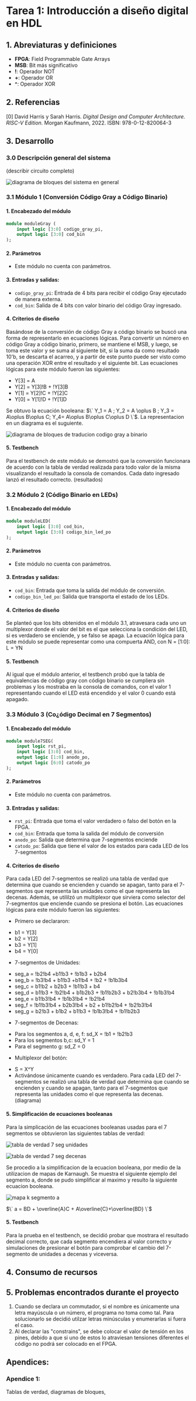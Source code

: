 # Tarea 1: Introducción a diseño digital en HDL

## 1. Abreviaturas y definiciones
- **FPGA**: Field Programmable Gate Arrays
- **MSB**: Bit más significativo
- **!**: Operador NOT
- **+**: Operador OR
- **^**: Operador XOR

## 2. Referencias
[0] David Harris y Sarah Harris. *Digital Design and Computer Architecture. RISC-V Edition.* Morgan Kaufmann, 2022. ISBN: 978-0-12-820064-3

## 3. Desarrollo

### 3.0 Descripción general del sistema
(describir circuito completo)

![diagrama de bloques del sistema en general](doc/img/diag_general.jpg) 

### 3.1 Módulo 1 (Conversión Código Gray a Código Binario)

#### 1. Encabezado del módulo
```SystemVerilog
module moduleGray (
    input logic [3:0] codigo_gray_pi,
    output logic [3:0] cod_bin
);
```
#### 2. Parámetros
- Este módulo no cuenta con parámetros.

#### 3. Entradas y salidas:
- `codigo_gray_pi`: Entrada de 4 bits para recibir el código Gray ejecutado de manera externa.
- `cod_bin`: Salida de 4 bits con valor binario del código Gray ingresado.

#### 4. Criterios de diseño
Basándose de la conversión de código Gray a código binario se buscó una forma de representarlo en ecuaciones lógicas. Para convertir un número en código Gray a código binario, primero, se mantiene el MSB, y luego, se toma este valor y se suma al siguiente bit, si la suma da como resultado 10'b, se descarta el acarreo, y a partir de este punto puede ser visto como una operación XOR entre el resultado y el siguiente bit. Las ecuaciones lógicas para este módulo fueron las siguientes:
- Y[3] = A
- Y[2] = Y[3]!B + !Y[3]B
- Y[1] = Y[2]!C + !Y[2]C
- Y[0] = Y[1]!D + !Y[1]D

Se obtuvo la ecuación booleana: $\` Y_1 = A ; Y_2 = A \oplus B ; Y_3 = A\oplus B\oplus C; Y_4= A\oplus B\oplus C\oplus D \`$. 
La representacion en un diagrama es el suguiente. 

![diagrama de bloques de traducion codigo gray a binario](doc/img/diag_gray_a_bin.jpg)


#### 5. Testbench
Para el testbench de este módulo se demostró que la conversión funcionara de acuerdo con la tabla de verdad realizada para todo valor de la misma visualizando el resultado la consola de comandos. Cada dato ingresado lanzó el resultado correcto.
(resultados)

### 3.2 Módulo 2 (Código Binario en LEDs)
#### 1. Encabezado del módulo
```SystemVerilog
module moduleLED(
    input logic [3:0] cod_bin,
    output logic [3:0] codigo_bin_led_po  
);
```
#### 2. Parámetros
- Este módulo no cuenta con parámetros.

#### 3. Entradas y salidas:
- `cod_bin`: Entrada que toma la salida del módulo de conversión.
- `codigo_bin_led_po`: Salida que transporta el estado de los LEDs.

#### 4. Criterios de diseño
Se planteó que los bits obtenidos en el módulo 3.1, atravesara cada uno un multiplexor donde el valor del bit es el que selecciona la condición del LED, si es verdadero se enciende, y se falso se apaga. La ecuación lógica para este módulo se puede representar como una compuerta AND, con N = [1:0]: L = YN

#### 5. Testbench
Al igual que el módulo anterior, el testbench probó que la tabla de equivalencias de código gray con código binario se cumpliera sin problemas y los mostraba en la consola de comandos, con el valor 1 representando cuando el LED está encendido y el valor 0 cuando está apagado.

### 3.3 Módulo 3 (Co¿ódigo Decimal en 7 Segmentos)
#### 1. Encabezado del módulo
```SystemVerilog
module module7SEG(
    input logic rst_pi,
    input logic [3:0] cod_bin,
    output logic [1:0] anodo_po,
    output logic [6:0] catodo_po
);
```
#### 2. Parámetros
- Este módulo no cuenta con parámetros.

#### 3. Entradas y salidas:
- `rst_pi`: Entrada que toma el valor verdadero o falso del botón en la FPGA.
- `cod_bin`: Entrada que toma la salida del módulo de conversión
- `anodo_po`: Salida que determina que 7-segmentos enciende
- `catodo_po`: Salida que tiene el valor de los estados para cada LED de los 7-segmentos

#### 4. Criterios de diseño
Para cada LED del 7-segmentos se realizó una tabla de verdad que determina que cuando se encienden y cuando se apagan, tanto para el 7-segmentos que representa las unidades como el que representa las decenas. Además, se utililzó un multiplexor que sirviera como selector del 7-segmentos que enciende cuando se presiona el botón.
Las ecuaciones lógicas para este módulo fueron las siguientes:
* Primero se declararon:
- b1 = Y[3]
- b2 = Y[2]
- b3 = Y[1]
- b4 = Y[0]

* 7-segmentos de Unidades:
- seg_a = !b2!b4 +b1!b3 + !b1b3 + b2b4
- seg_b = !b3!b4 + b1!b3 +b1!b4 + !b2 + !b1b3b4
- seg_c = b1!b2 + b2b3 + !b1!b3 + b4
- seg_d = b1!b3 + !b2!b4 + b1b2b3 + !b1!b2b3 + b2!b3b4 + !b1b3!b4
- seg_e = b1!b3!b4 + !b1b3!b4 + !b2!b4
- seg_f = !b1!b3!b4 + b2b3!b4 + b2 + b1!b2!b4 + !b2!b3!b4
- seg_g = b2!b3 + b1b2 + b1!b3 + !b1b3!b4 + !b1!b2b3

* 7-segmentos de Decenas:
- Para los segmentos a, d, e, f: sd_X = !b1 + !b2!b3
- Para los segmentos b,c: sd_Y = 1
- Para el segmento g: sd_Z = 0

* Multiplexor del botón:
- S = X^Y
- Activándose únicamente cuando es verdadero.
Para cada LED del 7-segmentos se realizó una tabla de verdad que determina que cuando se encienden y cuando se apagan, tanto para el 7-segmentos que representa las unidades como el que representa las decenas. 
(diagrama)

#### 5. Simplificación de ecuaciones booleanas
Para la simplicación de las ecuaciones booleanas usadas para el 7 segmentos se obtuvieron las siguientes tablas de verdad:

![tabla de verdad 7 seg unidades](doc/img/tabla_verdad_unidades.jpg)

![tabla de verdad 7 seg decenas](doc/img/tabla_verdad_decenas.jpg)

Se procedio a la simplificacion de la ecuacion booleana, por medio de la utilizacion de mapas de Karnaugh. Se muestra el siguiente ejemplo del segmento a, donde se pudo simplificar al maximo y resulto la siguiente ecuacion booleana. 

![mapa k segmento a](doc/img/mapa_k.jpeg)


$\` a = BD + \overline{A}C + A\overline{C}+\overline{BD} \`$ 

#### 5. Testbench
Para la prueba en el testbench, se decidió probar que mostrara el resultado decimal correcto, que cada segmento encendiera al valor correcto y simulaciones de presionar el botón para comprobar el cambio del 7-segmento de unidades a decenas y viceversa.

## 4. Consumo de recursos

## 5. Problemas encontrados durante el proyecto
1. Cuando se declara un commutador, si el nombre es únicamente una letra mayúscula o un número, el programa no toma como tal. Para solucionarlo se decidió utilzar letras minúsculas y enumerarlas si fuera el caso.
2. Al declarar las "constrains", se debe colocar el valor de tensión en los pines, debido a que si uno de estos lo atraviesan tensiones diferentes el código no podrá ser colocado en el FPGA.

## Apendices:
### Apendice 1:
Tablas de verdad, diagramas de bloques,
